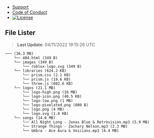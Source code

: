 - [Support](https://github.com/Wixonic/Assets/blob/Default/.github/SUPPORT.md)
- [Code of Conduct](https://github.com/Wixonic/Assets/blob/Default/.github/CODE_OF_CONDUCT.md)
- [![License](https://img.shields.io/github/license/Wixonic/Assets?color=%23555&label=License)](https://github.com/Wixonic/Assets/blob/Default/LICENSE.txt)

## File Lister
<!-- File Lister Display -->
> **Last Update**: 04/11/2022 19:15:26 UTC

```
─── (36.3 MB) 
    └── 404.html (349 B)
    └── images (349 B) 
        └── roblox-logo.svg (349 B)
    └── libraries (624.2 KB) 
        └── prism.css (2.1 KB)
        └── prism.js (19.6 KB)
        └── three.js (602.6 KB)
    └── logos (21.1 MB) 
        └── logo-high.png (16 MB)
        └── logo-icon.png (40.5 KB)
        └── logo-low.png (1 MB)
        └── logo-pixelated.png (800 B)
        └── logo.png (4 MB)
        └── logo.svg (1.8 KB)
    └── songs (14.6 MB) 
        └── All Night Long - Jonas Blue & Retrovision.mp3 (5.9 MB)
        └── Strange Things - Zachary Nelson.mp3 (2.3 MB)
        └── Umbra - Ace Aura & Voicians.mp3 (6.4 MB)
```
<!-- File Lister Display -->

